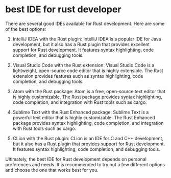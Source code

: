 # best IDE for rust developer

There are several good IDEs available for Rust development. Here are some of the best options:

1. IntelliJ IDEA with the Rust plugin: IntelliJ IDEA is a popular IDE for Java development, but it also has a Rust plugin that provides excellent support for Rust development. It features syntax highlighting, code completion, and debugging tools.
    
2. Visual Studio Code with the Rust extension: Visual Studio Code is a lightweight, open-source code editor that is highly extensible. The Rust extension provides features such as syntax highlighting, code completion, and debugging tools.
    
3. Atom with the Rust package: Atom is a free, open-source text editor that is highly customizable. The Rust package provides syntax highlighting, code completion, and integration with Rust tools such as cargo.
    
4. Sublime Text with the Rust Enhanced package: Sublime Text is a powerful text editor that is highly customizable. The Rust Enhanced package provides syntax highlighting, code completion, and integration with Rust tools such as cargo.
    
5. CLion with the Rust plugin: CLion is an IDE for C and C++ development, but it also has a Rust plugin that provides support for Rust development. It features syntax highlighting, code completion, and debugging tools.
    

Ultimately, the best IDE for Rust development depends on personal preferences and needs. It is recommended to try out a few different options and choose the one that works best for you.